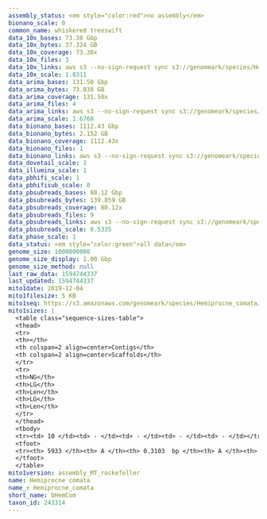 ```yaml
---
assembly_status: <em style="color:red">no assembly</em>
bionano_scale: 0
common_name: whiskered treeswift
data_10x_bases: 73.38 Gbp
data_10x_bytes: 37.324 GB
data_10x_coverage: 73.38x
data_10x_files: 3
data_10x_links: aws s3 --no-sign-request sync s3://genomeark/species/Hemiprocne_comata/bHemCom1/genomic_data/10x/ .<br>
data_10x_scale: 1.8311
data_arima_bases: 131.50 Gbp
data_arima_bytes: 73.038 GB
data_arima_coverage: 131.50x
data_arima_files: 4
data_arima_links: aws s3 --no-sign-request sync s3://genomeark/species/Hemiprocne_comata/bHemCom1/genomic_data/arima/ .<br>
data_arima_scale: 1.6768
data_bionano_bases: 1112.43 Gbp
data_bionano_bytes: 2.152 GB
data_bionano_coverage: 1112.43x
data_bionano_files: 1
data_bionano_links: aws s3 --no-sign-request sync s3://genomeark/species/Hemiprocne_comata/bHemCom1/genomic_data/bionano/ .<br>
data_dovetail_scale: 1
data_illumina_scale: 1
data_pbhifi_scale: 1
data_pbhifisub_scale: 0
data_pbsubreads_bases: 80.12 Gbp
data_pbsubreads_bytes: 139.859 GB
data_pbsubreads_coverage: 80.12x
data_pbsubreads_files: 9
data_pbsubreads_links: aws s3 --no-sign-request sync s3://genomeark/species/Hemiprocne_comata/bHemCom1/genomic_data/pacbio/ . --exclude "*ccs*bam*"<br>
data_pbsubreads_scale: 0.5335
data_phase_scale: 1
data_status: <em style="color:green">all data</em>
genome_size: 1000000000
genome_size_display: 1.00 Gbp
genome_size_method: null
last_raw_data: 1594744337
last_updated: 1594744337
mito1date: 2019-12-04
mito1filesize: 5 KB
mito1seq: https://s3.amazonaws.com/genomeark/species/Hemiprocne_comata/bHemCom1/assembly_MT_rockefeller/bHemCom1.MT.20191204.fasta.gz
mito1sizes: |
  <table class="sequence-sizes-table">
  <thead>
  <tr>
  <th></th>
  <th colspan=2 align=center>Contigs</th>
  <th colspan=2 align=center>Scaffolds</th>
  </tr>
  <tr>
  <th>NG</th>
  <th>LG</th>
  <th>Len</th>
  <th>LG</th>
  <th>Len</th>
  </tr>
  </thead>
  <tbody>
  <tr><td> 10 </td><td> - </td><td> - </td><td> - </td><td> - </td></tr>  <tr><td> 20 </td><td> - </td><td> - </td><td> - </td><td> - </td></tr>  <tr><td> 30 </td><td> - </td><td> - </td><td> - </td><td> - </td></tr>  <tr><td> 40 </td><td> - </td><td> - </td><td> - </td><td> - </td></tr>  <tr style="background-color:#cccccc;"><td> 50 </td><td> - </td><td style="background-color:#ff8888;"> - </td><td> - </td><td style="background-color:#ff8888;"> - </td></tr>  <tr><td> 60 </td><td> - </td><td> - </td><td> - </td><td> - </td></tr>  <tr><td> 70 </td><td> - </td><td> - </td><td> - </td><td> - </td></tr>  <tr><td> 80 </td><td> - </td><td> - </td><td> - </td><td> - </td></tr>  <tr><td> 90 </td><td> - </td><td> - </td><td> - </td><td> - </td></tr>  <tr><td> 100 </td><td> - </td><td> - </td><td> - </td><td> - </td></tr>  </tbody>
  <tfoot>
  <tr><th> 5933 </th><th> A </th><th> 0.3103  bp </th><th> A </th><th> 0.3103  bp </th></tr>
  </tfoot>
  </table>
mito1version: assembly_MT_rockefeller
name: Hemiprocne comata
name_: Hemiprocne_comata
short_name: bHemCom
taxon_id: 243314
---
```

